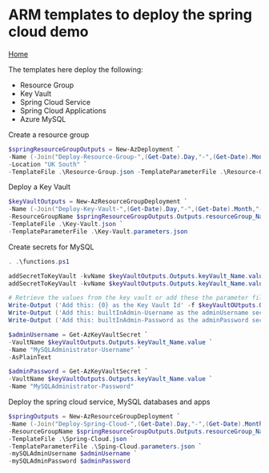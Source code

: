 # ARM templates to deploy the spring cloud demo

[Home](../README.md)

The templates here deploy the following:

* Resource Group
* Key Vault
* Spring Cloud Service
* Spring Cloud Applications
* Azure MySQL


Create a resource group

```powershell
$springResourceGroupOutputs = New-AzDeployment `
-Name (-Join("Deploy-Resource-Group-",(Get-Date).Day,"-",(Get-Date).Month,"-",(Get-Date).Year,"-",(Get-Date).Hour,(Get-Date).Minute))`
-Location "UK South" `
-TemplateFile .\Resource-Group.json -TemplateParameterFile .\Resource-Group.parameters.json
```

Deploy a Key Vault

```powershell
$keyVaultOutputs = New-AzResourceGroupDeployment `
-Name (-Join("Deploy-Key-Vault-",(Get-Date).Day,"-",(Get-Date).Month,"-",(Get-Date).Year,"-",(Get-Date).Hour,(Get-Date).Minute)) `
-ResourceGroupName $springResourceGroupOutputs.Outputs.resourceGroup_Name.value `
-TemplateFile .\Key-Vault.json `
-TemplateParameterFile .\Key-Vault.parameters.json
```

Create secrets for MySQL

```powershell
. .\functions.ps1

addSecretToKeyVault -kvName $keyVaultOutputs.Outputs.keyVault_Name.value -secretName "MySQLAdministrator-Username" -secretType "Username" -secretValue "dbAdmin"
addSecretToKeyVault -kvName $keyVaultOutputs.Outputs.keyVault_Name.value -secretName "MySQLAdministrator-Password" -secretType "Password"

# Retrieve the values from the key vault or add these the parameter file
Write-Output ('Add this: {0} as the Key Vault Id' -f $keyVaultOUtputs.Outputs.keyVault_Id.value)
Write-Output ('Add this: builtInAdmin-Username as the adminUsername secret name')
Write-Output ('Add this: builtInAdmin-Password as the adminPassword secret name')

$adminUsername = Get-AzKeyVaultSecret `
-VaultName $keyVaultOutputs.Outputs.keyVault_Name.value `
-Name "MySQLAdministrator-Username" `
-AsPlainText

$adminPassword = Get-AzKeyVaultSecret `
-VaultName $keyVaultOutputs.Outputs.keyVault_Name.value `
-Name "MySQLAdministrator-Password"
```

Deploy the spring cloud service, MySQL databases and apps

```powershell
$springOutputs = New-AzResourceGroupDeployment `
-Name (-Join("Deploy-Spring-Cloud-",(Get-Date).Day,"-",(Get-Date).Month,"-",(Get-Date).Year,"-",(Get-Date).Hour,(Get-Date).Minute)) `
-ResourceGroupName $springResourceGroupOutputs.Outputs.resourceGroup_Name.value `
-TemplateFile .\Spring-Cloud.json `
-TemplateParameterFile .\Sping-Cloud.parameters.json `
-mySQLAdminUsername $adminUsername `
-mySQLAdminPassword $adminPassword
```